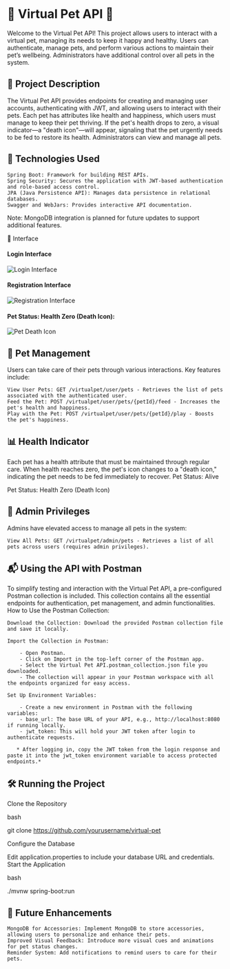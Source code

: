 # 🐾 Virtual Pet API 🐾

Welcome to the Virtual Pet API! This project allows users to interact with a virtual pet, managing its needs to keep it happy and healthy. 
Users can authenticate, manage pets, and perform various actions to maintain their pet’s wellbeing. Administrators have additional control over all pets in the system.


## 📜 Project Description

The Virtual Pet API provides endpoints for creating and managing user accounts, authenticating with JWT, and allowing users to interact with their pets. Each pet has attributes like health and happiness, which users must manage to keep their pet thriving. If the pet's health drops to zero, a visual indicator—a "death icon"—will appear, signaling that the pet urgently needs to be fed to restore its health. Administrators can view and manage all pets.

## 🚀 Technologies Used

    Spring Boot: Framework for building REST APIs.
    Spring Security: Secures the application with JWT-based authentication and role-based access control.
    JPA (Java Persistence API): Manages data persistence in relational databases.
    Swagger and WebJars: Provides interactive API documentation.

Note: MongoDB integration is planned for future updates to support additional features.


🌈 Interface

#### Login Interface
![Login Interface](https://github.com/Dxmrt/Vpet/raw/master/src/main/java/com/virtualpet/vpet/VPet/images_git/loginvpet.png)

#### Registration Interface
![Registration Interface](https://github.com/Dxmrt/Vpet/raw/master/src/main/java/com/virtualpet/vpet/VPet/images_git/registervpet.png)

#### Pet Status: Health Zero (Death Icon):
![Pet Death Icon](https://github.com/Dxmrt/Vpet/raw/master/src/main/java/com/virtualpet/vpet/VPet/images_git/gambitamuerta.png)



## 🐾 Pet Management

Users can take care of their pets through various interactions. Key features include:

    View User Pets: GET /virtualpet/user/pets - Retrieves the list of pets associated with the authenticated user.
    Feed the Pet: POST /virtualpet/user/pets/{petId}/feed - Increases the pet's health and happiness.
    Play with the Pet: POST /virtualpet/user/pets/{petId}/play - Boosts the pet's happiness.
    

## 📊 Health Indicator

Each pet has a health attribute that must be maintained through regular care. When health reaches zero, the pet's icon changes to a "death icon," indicating the pet needs to be fed immediately to recover.
Pet Status: Alive

Pet Status: Health Zero (Death Icon)


## 👑 Admin Privileges

Admins have elevated access to manage all pets in the system:

    View All Pets: GET /virtualpet/admin/pets - Retrieves a list of all pets across users (requires admin privileges).
    

## 📬 Using the API with Postman

To simplify testing and interaction with the Virtual Pet API, a pre-configured Postman collection is included. This collection contains all the essential endpoints for authentication, pet management, and admin functionalities.
How to Use the Postman Collection:

    Download the Collection: Download the provided Postman collection file and save it locally.

    Import the Collection in Postman:
    
        - Open Postman.
        - Click on Import in the top-left corner of the Postman app.
        - Select the Virtual Pet API.postman_collection.json file you downloaded.
        - The collection will appear in your Postman workspace with all the endpoints organized for easy access.

    Set Up Environment Variables:
    
        - Create a new environment in Postman with the following variables:
        - base_url: The base URL of your API, e.g., http://localhost:8080 if running locally.
        - jwt_token: This will hold your JWT token after login to authenticate requests.
        
       * After logging in, copy the JWT token from the login response and paste it into the jwt_token environment variable to access protected endpoints.*
        

## 🛠️ Running the Project

Clone the Repository

bash

git clone https://github.com/yourusername/virtual-pet

Configure the Database

Edit application.properties to include your database URL and credentials.
Start the Application

bash

./mvnw spring-boot:run


## 📝 Future Enhancements

    MongoDB for Accessories: Implement MongoDB to store accessories, allowing users to personalize and enhance their pets.
    Improved Visual Feedback: Introduce more visual cues and animations for pet status changes.
    Reminder System: Add notifications to remind users to care for their pets.


    
